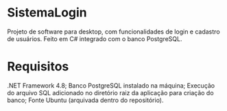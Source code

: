 # SistemaLogin
Projeto de software para desktop, com funcionalidades de login e cadastro de usuários. Feito em C# integrado com o banco PostgreSQL.

# Requisitos
.NET Framework 4.8;
Banco PostgreSQL instalado na máquina;
Execução do arquivo SQL adicionado no diretório raiz da aplicação para criação do banco;
Fonte Ubuntu (arquivada dentro do repositório).
